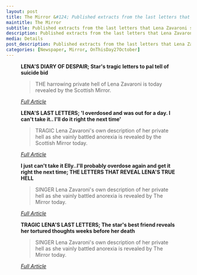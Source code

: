```yaml
---
layout: post
title: The Mirror &#124; Published extracts from the last letters that Lena Zavaroni sent to her best friend Elly Dalziel &#124; 27 October 1999
maintitle: The Mirror
subtitle: Published extracts from the last letters that Lena Zavaroni sent to her best friend Elly Dalziel
description: Published extracts from the last letters that Lena Zavaroni sent to her best friend Elly Dalziel.
media: Details
post_description: Published extracts from the last letters that Lena Zavaroni sent to her best friend Elly Dalziel.
categories: [Newspaper, Mirror, OnThisDay27October]
---
```


<figure class="fig3">
<p><strong>LENA'S DIARY OF DESPAIR; Star's tragic letters to pal tell of suicide bid</strong></p>
<blockquote>THE harrowing private hell of Lena Zavaroni is today revealed by the Scottish Mirror.</blockquote>
<cite><a class="external-link" href="https://www.thefreelibrary.com/LENA%27S+DIARY+OF+DESPAIR%3b+Star%27s+tragic+letters+to+pal+tell+of+suicide...-a060411032">Full Article</a></cite>
</figure>

<figure class="fig3">
<p><strong>LENA'S LAST LETTERS; 'I overdosed and was out for a day. I can't take it.. I'll do it right the next time'</strong></p>
<blockquote>TRAGIC Lena Zavaroni's own description of her private hell as she vainly battled anorexia is revealed by the Scottish Mirror today.</blockquote>
<cite><a class="external-link" href="https://www.thefreelibrary.com/LENA%27S+LAST+LETTERS%3b+%27I+overdosed+and+was+out+for+a+day.+I+can%27t+take...-a060411000">Full Article</a></cite>
</figure>

<figure class="fig3">
<p><strong>I just can't take it Elly..I'll probably overdose again and get it right the next time; THE LETTERS THAT REVEAL LENA'S TRUE HELL</strong></p>
<blockquote>SINGER Lena Zavaroni's own description of her private hell as she vainly battled anorexia is revealed by The Mirror today.</blockquote>
<cite><a class="external-link" href="https://www.thefreelibrary.com/I+just+can%27t+take+it+Elly..I%27ll+probably+overdose+again+and+get+it...-a060410884">Full Article</a></cite>
</figure>

<figure class="fig3">
<p><strong>TRAGIC LENA'S LAST LETTERS; The star's best friend reveals her tortured thoughts weeks before her death</strong></p>
<blockquote>SINGER Lena Zavaroni's own description of her private hell as she vainly battled anorexia is revealed by The Mirror today.</blockquote>
<cite><a class="external-link" href="https://www.thefreelibrary.com/TRAGIC+LENA%27S+LAST+LETTERS%3b+The+star%27s+best+friend+reveals+her...-a060362664">Full Article</a></cite>
</figure>

